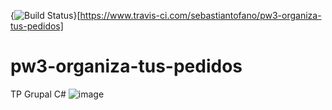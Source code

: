 {<img src="https://www.travis-ci.com/sebastiantofano/pw3-organiza-tus-pedidos.svg?branch=master" alt="Build Status" />}[https://www.travis-ci.com/sebastiantofano/pw3-organiza-tus-pedidos]
# pw3-organiza-tus-pedidos
TP Grupal
C#
![image](https://user-images.githubusercontent.com/47563833/117602252-96b12f00-b126-11eb-9fe4-5ca9150d82fb.png)
